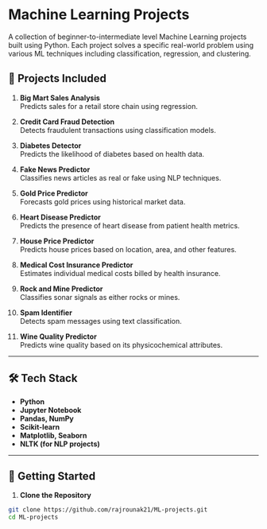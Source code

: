 # Machine Learning Projects

A collection of beginner-to-intermediate level Machine Learning projects built using Python. Each project solves a specific real-world problem using various ML techniques including classification, regression, and clustering.

## 📁 Projects Included

1. **Big Mart Sales Analysis**  
   Predicts sales for a retail store chain using regression.

2. **Credit Card Fraud Detection**  
   Detects fraudulent transactions using classification models.

3. **Diabetes Detector**  
   Predicts the likelihood of diabetes based on health data.

4. **Fake News Predictor**  
   Classifies news articles as real or fake using NLP techniques.

5. **Gold Price Predictor**  
   Forecasts gold prices using historical market data.

6. **Heart Disease Predictor**  
   Predicts the presence of heart disease from patient health metrics.

7. **House Price Predictor**  
   Predicts house prices based on location, area, and other features.

8. **Medical Cost Insurance Predictor**  
   Estimates individual medical costs billed by health insurance.

9. **Rock and Mine Predictor**  
   Classifies sonar signals as either rocks or mines.

10. **Spam Identifier**  
    Detects spam messages using text classification.

11. **Wine Quality Predictor**  
    Predicts wine quality based on its physicochemical attributes.

---

## 🛠️ Tech Stack

- **Python**
- **Jupyter Notebook**
- **Pandas, NumPy**
- **Scikit-learn**
- **Matplotlib, Seaborn**
- **NLTK (for NLP projects)**

---

## 🚀 Getting Started

1. **Clone the Repository**

```bash
git clone https://github.com/rajrounak21/ML-projects.git
cd ML-projects
